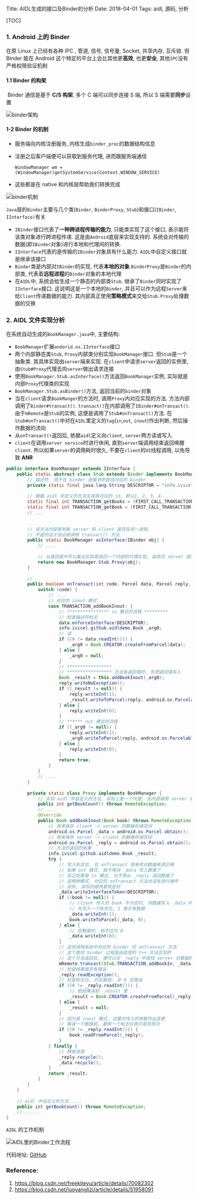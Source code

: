 Title: AIDL生成的接口及Binder的分析
Date: 2018-04-01
Tags: aidl, 源码, 分析



[TOC]

### 1. Android 上的 Binder

在原 Linux 上已经有各种 IPC , 管道, 信号, 信号量,  Socket, 共享内存, 互斥锁. 但 Binder 能在 Android 这个特定的平台上会比其他更**高效**, 也更**安全**, 其他`IPC`没有严格权限验证机制

#### 1.1 Binder 的构架

​        Binder 通信是基于 **C/S 构架**. 多个 C 端可以同步连接 S 端, 所以 S 端需要**同步**设置

![binder架构](../images/binder架构.jpg)

#### 1-2 Binder 的机制

* 服务端向内核注册服务, 内核生成`binder_proc`的数据结构信息
* 注册之后客户端便可以获取到服务代理, 进而跟服务端通信

  `WindowManager wm = (WindowManager)getSystemService(Context.WINDOW_SERVICE)`
* 这些都是在 native 和内核层帮助我们转换完成

![binder机制](../images/binder机制.jpg)

`Java`层的`Binder`主要与几个类(`Binder`, `BinderProxy`, `Stub`)和接口(`IBinder`, `IInterface)`有关

* `IBinder`接口代表了**一种跨进程传输的能力**, 只能类实现了这个接口, 表示能将该类对象进行跨进程传递. 这是由`Android`底层来实现支持的. 系统会对传输的数据(即`IBinder`对象)进行本地和代理间的转换.
* `IInterface`代表的是传输的`IBinder`对象具有什么能力. `AIDL`中自定义接口就是继承该接口
* `Binder`类是内部对`IBinder`的实现, 代表**本地的对象**.`BinderProxy`是`Binder`的内部类, 代表着**远程进程**的`Binder`对象的本地代理
* 在`AIDL`中, 系统会给生成一个静态的内部类`Stub`. 继承了`Binder`同时实现了`IInterface`接口. 这说明这是一个本地的`Binder`, 并且可以作为远程`Server`来给`Client`传递数据的能力. 其内部真正使用**策略模式**来交给`Stub.Proxy`处理数据的交换

### 2. AIDL 文件实现分析

在系统自动生成的`BookManager.java`中, 主要结构:

* `BookManager`扩展`andorid.os.IInterface`接口
* 两个内部静态类`Stub`, `Proxy`内部类分别实现`BookManager`接口. 但`Stub`是一个抽象类. 其具体实现由`server`端来实现. 在`client`中请求`server`返回的实例里, 由`Stub#Proxy`代理去向`server`做出请求连接
* 使用`BookManager.Stub.asInterface()`方法返回`BookManager`实例, 实际就是内部`Proxy`代理类的实现
* `BookManager.Stub.asBinder()`方法, 返回当前的`binder`对象
* 当在`client`请求`BookManger`的方法时, 调用`Proxy`内对应实现的方法. 方法内部调用了`Binder#transact()`. `transact()`在内部调用了`IBinder#onTransact()`. 由于`mRemote`是`Stub`的实例, 这便是调用了`Stub#onTransact()`方法. 在`Stub#onTransact()`中对在`AIDL`里定义的`tag`(`in`,`out`, `inout`)作出判断, 然后操作数据的流向
* 从`onTransact()`返回后, 依据`aidl`定义向`client`, `server`两方读或写入
* `client`在调用`server service`时进行休闲, 直到`server`端调用结束返回唤醒`client`. 所以如果`server`的调用耗时很久, 不要在`client`的`UI`线程调用, 以免导致 **ANR**

```java
public interface BookManager extends IInterface {
 	public static abstract class Stub extends Binder implements BookManager {
        // 描述符, 用于在 binder 连接池中查找对应的 binder
     	private static final java.lang.String DESCRIPTOR = "info.ivicel.github.aidldemo.BookManager";
        
        // 根据 aidl 中定义的方法生成其对应的 id, 默认1, 2, 3, 4....
        static final int TRANSACTION_getBooks = (FIRST_CALL_TRANSACTION + 0);
        static final int TRANSACTION_getBook = (FIRST_CALL_TRANSACTION + 1);
        // ...
        
        
        // 该方法内部有判断 server 和 client 是否在同一进程,
        // 不是的话才会远程调用 transact() 方法
        public static BookManager asInterface(IBinder obj) {
        	// ....
            
            // 从返回值中可以看出实际是返回一个内部的代理实现, 由其向 server 提交请求
            return new BookManager.Stub.Proxy(obj);
        }
        
        //
        public boolean onTransact(int code, Parcel data, Parcel reply, int flags) throws RemoteException {
        	switch (code) {
             	// ....
                // 对应的 inout 模式
                case TRANSACTION_addBookInout: {
                  	// **************** in 模式的流程 *********
                    // 检查描述符标志
                    data.enforceInterface(DESCRIPTOR);
                    info.ivicel.github.aidldemo.Book _arg0;
                    // 读
                    if ((0 != data.readInt())) {
                        _arg0 = Book.CREATOR.createFromParcel(data);
                    } else {
                        _arg0 = null;
                    }
                    // *****************
                    // ***************** 方法有返回值时, 先把返回值写入
                    Book _result = this.addBookInout(_arg0);
                    reply.writeNoException();
                    if ((_result != null)) {
                        reply.writeInt(1);
                        _result.writeToParcel(reply, android.os.Parcelable.PARCELABLE_WRITE_RETURN_VALUE);
                    } else {
                        reply.writeInt(0);
                    }
                    // ****** out 模式时流程
                    if ((_arg0 != null)) {
                        reply.writeInt(1);
                        _arg0.writeToParcel(reply, android.os.Parcelable.PARCELABLE_WRITE_RETURN_VALUE);
                    } else {
                        reply.writeInt(0);
                    }
                    return true;
                }
            }
            // ....
        }
        
        private static class Proxy implements BookManager {
            // 实现 aidl 中自定义的方法, 实际上是一个代理, 会内部调用 server 真正的业务实现
            public int getBookCount() throws RemoteException;
            // ....
            @Override
            public Book addBookInout(Book book) throws RemoteException {
                // 用来保存 client -> server 的数据存储空间
                android.os.Parcel _data = android.os.Parcel.obtain();
                // 用来保存 server -> client 的数据存储空间
                android.os.Parcel _reply = android.os.Parcel.obtain();
                // 方法的返回的结果
                info.ivicel.github.aidldemo.Book _result;
                try {
                    // 写入标志位, 在 onTransact 用来核对数据来源正确
                    // 如果 out 模式, 就不用向 _data 写入数据了
                    // 反之如果是 in 模式, 也不用从 _reply 读回数据了
                    // 这两种模式, 对应的 onTransact 方法也没有进行操作
                    // 另外, 读写的顺序要规定好
                    _data.writeInterfaceToken(DESCRIPTOR);
                    if ((book != null)) {
                        // client 传入的 book 不为空时, 将数据写入 _data 中
                        // 先写入一个标志位, 1 表示有数据
                        _data.writeInt(1);
                        book.writeToParcel(_data, 0);
                    } else {
                        // 空数据时, 标志位为 0
                        _data.writeInt(0);
                    }
                    // 这将调用系统中对应的 binder 的 onTransact 方法
                    // 这个查找 binder 过程是由底层的 C++ 方法实现的
                    // 这个方法返回后, 便可以在 _reply 中查找 server 对数据的变更
                    mRemote.transact(Stub.TRANSACTION_addBookIn, _data, _reply, 0);
                    // 检查结果是否有错误
                    _reply.readException();
                    // 检查标志位, 约定都是: 非 0 无错误
                    if ((0 != _reply.readInt())) {
                        // 把结果读到 _result 里
                        _result = Book.CREATOR.createFromParcel(_reply);
                    } else {
                        _result = null;
                    }
                    // 因为是 inout 模式, 还要对传入的参数作出变更
                    // 每读一个数据前, 都有一个标志位表示是否成功
                    if ((0 != _reply.readInt())) {
                        book.readFromParcel(_reply);
                    }
                } finally {
                    // 释放资源
                    _reply.recycle();
                    _data.recycle();
                }
                return _result;
            }
        }
    }
    
    // aidl 中自定义的方法.....
    public int getBookCount() throws RemoteException;
    // ......
}
```

`AIDL` 的工作机制

![AIDL里的Binder工作流程](../images/aidl_binder工作机制.jpeg)



代码地址: [GitHub](https://github.com/ivicel/dev-android-samples/tree/master/AIDL-Demo)



### Reference:

1. https://blog.csdn.net/freekiteyu/article/details/70082302
2. https://blog.csdn.net/luoyanglizi/article/details/51958091